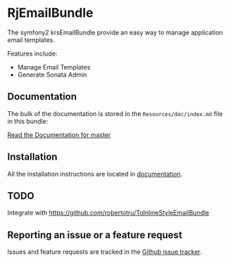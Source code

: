 RjEmailBundle
=============

The symfony2 krsEmailBundle provide an easy way to manage application email templates.

Features include:

- Manage Email Templates
- Generate Sonata Admin


Documentation
-------------

The bulk of the documentation is stored in the `Resources/doc/index.md`
file in this bundle:

[Read the Documentation for master](https://github.com/Remixjobs/RjEmailBundle/blob/master/Resources/doc/index.md)

Installation
------------

All the installation instructions are located in [documentation](https://github.com/Remixjobs/RjEmailBundle/blob/master/Resources/doc/index.md).

TODO
-----
Integrate with https://github.com/robertotru/ToInlineStyleEmailBundle


Reporting an issue or a feature request
---------------------------------------

Issues and feature requests are tracked in the [Github issue tracker](https://github.com/Remixjobs/RjEmailBundle/issues).



